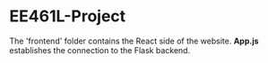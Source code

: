 # EE461L-Project

The 'frontend' folder contains the React side of the website. <b>App.js</b> establishes the connection to the Flask backend. 
